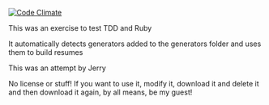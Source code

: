 [![Code Climate](https://codeclimate.com/github/jerryjohnjacob/resume-generator.png)](https://codeclimate.com/github/jerryjohnjacob/resume-generator)

This was an exercise to test TDD and Ruby

It automatically detects generators added to the generators folder and uses them to build resumes

This was an attempt by Jerry

No license or stuff! If you want to use it, modify it, download it and delete it and then download it again, by all means, be my guest!
